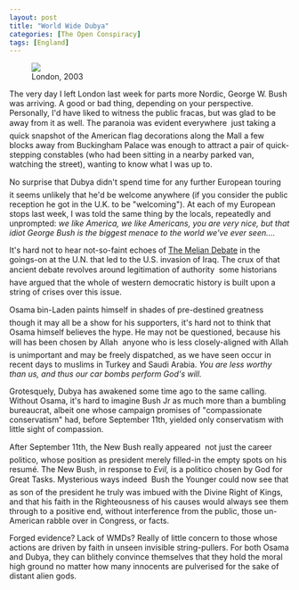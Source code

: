 ```yaml
---
layout: post
title: "World Wide Dubya"
categories: [The Open Conspiracy]
tags: [England]
---
```


<figure class="align-right">
	<img src="https://www.botzilla.com/bpix/VS0095.jpg">
	<figcaption class="align-center">London, 2003</figcaption>
</figure>

<!-- ![London, 2003 (C) 2003 K. Bjorke]({{ 'https://www.botzilla.com/bpix/VS0095.jpg' | absolute_url }}){: .align-right} -->

The very day I left London last week for parts more Nordic, George W. Bush was arriving. A good or bad thing, depending on your perspective. Personally, I'd have liked to witness the public fracas, but was glad to be away from it as well. The paranoia was evident everywhere &#151; just taking a quick snapshot of the American flag decorations along the Mall a few blocks away from Buckingham Palace was enough to attract a pair of quick-stepping constables (who had been sitting in a nearby parked van, watching the street), wanting to know what I was up to.

No surprise that Dubya didn't spend time for any further European touring &#151; it seems unlikely that he'd be welcome anywhere (if you consider the public reception he got in the U.K. to be "welcoming"). At each of my European stops last week, I was told the same thing by the locals, repeatedly and unprompted: <i>we like America, we like Americans, you are very nice, but that idiot George Bush is the biggest menace to the world we've ever seen....</i>


<!--more-->
It's hard not to hear not-so-faint echoes of <a href="http://www.wsu.edu:8080/~dee/GREECE/MELIAN.HTM">The Melian Debate</a> in the goings-on at the U.N. that led to the U.S. invasion of Iraq. The crux of that ancient debate revolves around legitimation of authority &#151; some historians have argued that the whole of western democratic history is built upon a string of crises over this issue.

Osama bin-Laden paints himself in shades of pre-destined greatness &#151; though it may all be a show for his supporters, it's hard not to think that Osama himself believes the hype. He may not be questioned, because his will has been chosen by Allah &#151; anyone who is less closely-aligned with Allah is unimportant and may be freely dispatched, as we have seen occur in recent days to muslims in Turkey and Saudi Arabia. <i>You are less worthy than us, and thus our car bombs perform God's will.</i>

Grotesquely, Dubya has awakened some time ago to the same calling. Without Osama, it's hard to imagine Bush Jr as much more than a bumbling bureaucrat, albeit one whose campaign promises of "compassionate conservatism" had, before September 11th, yielded only conservatism with little sight of compassion.

After September 11th, the New Bush really appeared &#151; not just the career politico, whose position as president merely filled-in the empty spots on his resum&eacute;. The New Bush, in response to <i>Evil,</i> is a politico chosen by God for Great Tasks. Mysterious ways indeed &#151; Bush the Younger could now see that as son of the president he truly was imbued with the Divine Right of Kings, and that his faith in the Righteousness of his causes would always see them through to a positive end, without interference from the public, those un-American rabble over in Congress, or facts.

Forged evidence? Lack of WMDs? Really of little concern to those whose actions are driven by faith in unseen invisible string-pullers. For both Osama and Dubya, they can blithely convince themselves that they hold the moral high ground no matter how many innocents are pulverised for the sake of distant alien gods.

